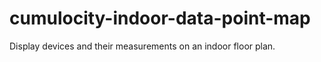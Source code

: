 # cumulocity-indoor-data-point-map
Display devices and their measurements on an indoor floor plan. 
